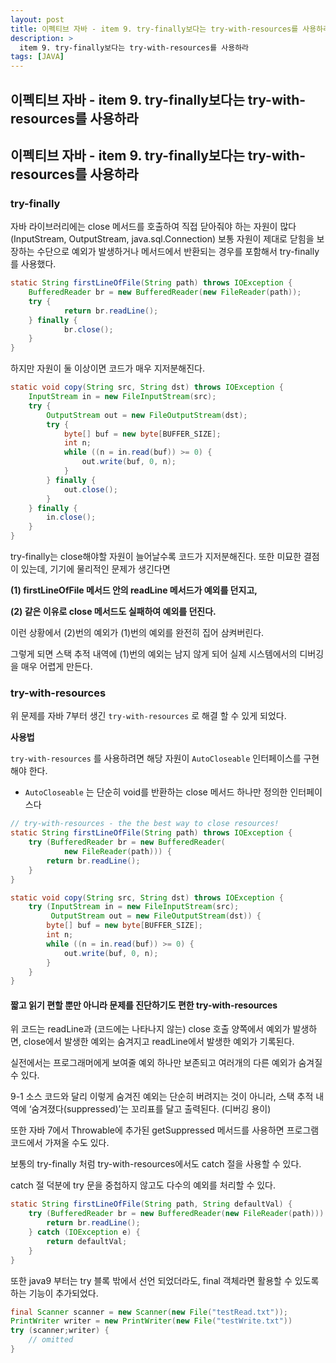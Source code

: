 ```yaml
---
layout: post
title: 이펙티브 자바 - item 9. try-finally보다는 try-with-resources를 사용하라 [JAVA]
description: >
  item 9. try-finally보다는 try-with-resources를 사용하라
tags: [JAVA]
---
```


## 이펙티브 자바 - item 9. try-finally보다는 try-with-resources를 사용하라

## 이펙티브 자바 - item 9. try-finally보다는 try-with-resources를 사용하라

### try-finally

자바 라이브러리에는 close 메서드를 호출하여 직접 닫아줘야 하는 자원이 많다 (InputStream, OutputStream, java.sql.Connection)
보통 자원이 제대로 닫힘을 보장하는 수단으로 예외가 발생하거나 메서드에서 반환되는 경우를 포함해서 try-finally를 사용했다.

~~~java
static String firstLineOfFile(String path) throws IOException {
	BufferedReader br = new BufferedReader(new FileReader(path));
	try {
			return br.readLine();
	} finally {
			br.close();
	}
}
~~~

하지만 자원이 둘 이상이면 코드가 매우 지저분해진다.

~~~java
static void copy(String src, String dst) throws IOException {
    InputStream in = new FileInputStream(src);
    try {
        OutputStream out = new FileOutputStream(dst);
        try {
            byte[] buf = new byte[BUFFER_SIZE];
            int n;
            while ((n = in.read(buf)) >= 0) {
                out.write(buf, 0, n);
            }
        } finally {
            out.close();
        }
    } finally {
        in.close();
    }
}
~~~

try-finally는 close해야할 자원이 늘어날수록 코드가 지저분해진다. 또한 미묘한 결점이 있는데, 기기에 물리적인 문제가 생긴다면 

**(1) firstLineOfFile 메서드 안의 readLine 메서드가 예외를 던지고,**

**(2) 같은 이유로 close 메서드도 실패하여 예외를 던진다.**

이런 상황에서 (2)번의 예외가 (1)번의 예외를 완전히 집어 삼켜버린다. 

그렇게 되면 스택 추적 내역에 (1)번의 예외는 남지 않게 되어 실제 시스템에서의 디버깅을 매우 어렵게 만든다.



### try-with-resources

위 문제를 자바 7부터 생긴 `try-with-resources` 로 해결 할 수 있게 되었다.

**사용법**

`try-with-resources` 를 사용하려면 해당 자원이 `AutoCloseable` 인터페이스를 구현해야 한다.

- `AutoCloseable` 는 단순히 void를 반환하는 close 메서드 하나만 정의한 인터페이스다

~~~java
// try-with-resources - the the best way to close resources!
static String firstLineOfFile(String path) throws IOException {
	try (BufferedReader br = new BufferedReader(
			new FileReader(path))) {
		return br.readLine();
	}
}
~~~

~~~java
static void copy(String src, String dst) throws IOException {
    try (InputStream in = new FileInputStream(src);
         OutputStream out = new FileOutputStream(dst)) {
        byte[] buf = new byte[BUFFER_SIZE];
        int n;
        while ((n = in.read(buf)) >= 0) {
            out.write(buf, 0, n);
        }
    }
}
~~~

#### 짧고 읽기 편할 뿐만 아니라 문제를 진단하기도 편한 try-with-resources

위 코드는 readLine과 (코드에는 나타나지 않는) close 호출 양쪽에서 예외가 발생하면, close에서 발생한 예외는 숨겨지고 readLine에서 발생한 예외가 기록된다.

실전에서는 프로그래머에게 보여줄 예외 하나만 보존되고 여러개의 다른 예외가 숨겨질 수 있다.

9-1 소스 코드와 달리 이렇게 숨겨진 예외는 단순히 버려지는 것이 아니라, 스택 추적 내역에 ‘숨겨졌다(suppressed)’는 꼬리표를 달고 출력된다. (디버깅 용이) 

또한 자바 7에서 Throwable에 추가된 getSuppressed 메서드를 사용하면 프로그램 코드에서 가져올 수도 있다.




보통의 try-finally 처럼 try-with-resources에서도 catch 절을 사용할 수 있다.

catch 절 덕분에 try 문을 중첩하지 않고도 다수의 예외를 처리할 수 있다.

~~~java
static String firstLineOfFile(String path, String defaultVal) {
    try (BufferedReader br = new BufferedReader(new FileReader(path))) {
        return br.readLine();
    } catch (IOException e) {
        return defaultVal;
    }
}
~~~


또한 java9 부터는 try 블록 밖에서 선언 되었더라도, final 객체라면 활용할 수 있도록 하는 기능이 추가되었다.

~~~java
final Scanner scanner = new Scanner(new File("testRead.txt"));
PrintWriter writer = new PrintWriter(new File("testWrite.txt"))
try (scanner;writer) { 
    // omitted
}
~~~